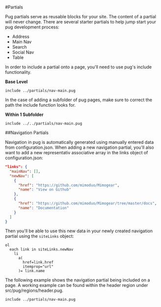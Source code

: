 #Partials

Pug partials serve as reusable blocks for your site. The content of a partial will never change. There are several starter partials to help jump start your pug development process:

* Address
* Main Nav
* Search
* Social Nav
* Table

In order to include a partial onto a page, you'll need to use pug's include functionality.

**Base Level**

```pug
include ../partials/nav-main.pug
```

In the case of adding a subfolder of pug pages, make sure to correct the path the include function looks for.

**Within 1 Subfolder**

```pug
include ../../partials/nav-main.pug
```

##Navigation Partials

Navigation in pug is automatically generated using manually entered data from configuration.json. When adding a new navigation partial, you'll also want to add a new representativ associative array in the links object of configuration.json:

```json
"links": {
  "mainNav": [],
  "newNav": [
    {
      "href": "https://github.com/mimoduo/Mimogear",
      "name": "View on Github"
    },
    {
      "href": "https://github.com/mimoduo/Mimogear/tree/master/docs",
      "name": "Documentation"
    }
  ]
}
```

Then you'll be able to use this new data in your newly created navigation partial using the `siteLinks` object:

```pug
ol
  each link in siteLinks.newNav
    li
      a(
        href=link.href
        itemprop="url"
      )= link.name
```

The following example shows the navigation partial being included on a page. A working example can be found within the header region under src/pug/regions/header.pug.

```pug
include ../partials/nav-main.pug
```
